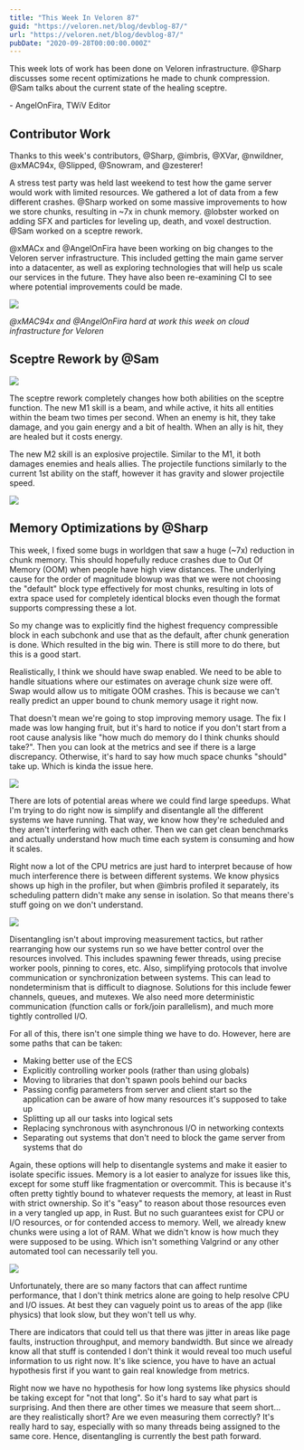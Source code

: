 ```yaml
---
title: "This Week In Veloren 87"
guid: "https://veloren.net/blog/devblog-87/"
url: "https://veloren.net/blog/devblog-87/"
pubDate: "2020-09-28T00:00:00.000Z"
---
```


This week lots of work has been done on Veloren infrastructure. @Sharp discusses some recent optimizations he made to chunk compression. @Sam talks about the current state of the healing sceptre.

\- AngelOnFira, TWiV Editor

## Contributor Work

Thanks to this week's contributors, @Sharp, @imbris, @XVar, @nwildner, @xMAC94x, @Slipped, @Snowram, and @zesterer!

A stress test party was held last weekend to test how the game server would work with limited resources. We gathered a lot of data from a few different crashes. @Sharp worked on some massive improvements to how we store chunks, resulting in ~7x in chunk memory. @lobster worked on adding SFX and particles for leveling up, death, and voxel destruction. @Sam worked on a sceptre rework.

@xMACx and @AngelOnFira have been working on big changes to the Veloren server infrastructure. This included getting the main game server into a datacenter, as well as exploring technologies that will help us scale our services in the future. They have also been re-examining CI to see where potential improvements could be made.

![](https://s3.eu-central-2.wasabisys.com/veloren-blog/cdn/597826574095613962/760171262802001920/unknown.png)

_@xMAC94x and @AngelOnFira hard at work this week on cloud infrastructure for Veloren_

## Sceptre Rework by @Sam

![](https://s3.eu-central-2.wasabisys.com/veloren-blog/cdn/541307708146581519/761037230722252840/sceptre2.gif)

The sceptre rework completely changes how both abilities on the sceptre function. The new M1 skill is a beam, and while active, it hits all entities within the beam two times per second. When an enemy is hit, they take damage, and you gain energy and a bit of health. When an ally is hit, they are healed but it costs energy.

The new M2 skill is an explosive projectile. Similar to the M1, it both damages enemies and heals allies. The projectile functions similarly to the current 1st ability on the staff, however it has gravity and slower projectile speed.

![](https://s3.eu-central-2.wasabisys.com/veloren-blog/cdn/541307708146581519/761037233020469288/sceptre1.gif)

## Memory Optimizations by @Sharp

This week, I fixed some bugs in worldgen that saw a huge (~7x) reduction in chunk memory. This should hopefully reduce crashes due to Out Of Memory (OOM) when people have high view distances. The underlying cause for the order of magnitude blowup was that we were not choosing the "default" block type effectively for most chunks, resulting in lots of extra space used for completely identical blocks even though the format supports compressing these a lot.

So my change was to explicitly find the highest frequency compressible block in each subchonk and use that as the default, after chunk generation is done. Which resulted in the big win. There is still more to do there, but this is a good start.

Realistically, I think we should have swap enabled. We need to be able to handle situations where our estimates on average chunk size were off. Swap would allow us to mitigate OOM crashes. This is because we can't really predict an upper bound to chunk memory usage it right now.

That doesn't mean we're going to stop improving memory usage. The fix I made was low hanging fruit, but it's hard to notice if you don't start from a root cause analysis like "how much do memory do I think chunks should take?". Then you can look at the metrics and see if there is a large discrepancy. Otherwise, it's hard to say how much space chunks "should" take up. Which is kinda the issue here.

![](https://s3.eu-central-2.wasabisys.com/veloren-blog/cdn/523568428905398283/759527283349913620/screenshot_1601155195033.png)

There are lots of potential areas where we could find large speedups. What I'm trying to do right now is simplify and disentangle all the different systems we have running. That way, we know how they're scheduled and they aren't interfering with each other. Then we can get clean benchmarks and actually understand how much time each system is consuming and how it scales.

Right now a lot of the CPU metrics are just hard to interpret because of how much interference there is between different systems. We know physics shows up high in the profiler, but when @imbris profiled it separately, its scheduling pattern didn't make any sense in isolation. So that means there's stuff going on we don't understand.

![](https://s3.eu-central-2.wasabisys.com/veloren-blog/cdn/634860358623821835/759526906298892318/screenshot_1601155686911.png)

Disentangling isn't about improving measurement tactics, but rather rearranging how our systems run so we have better control over the resources involved. This includes spawning fewer threads, using precise worker pools, pinning to cores, etc. Also, simplifying protocols that involve communication or synchronization between systems. This can lead to nondeterminism that is difficult to diagnose. Solutions for this include fewer channels, queues, and mutexes. We also need more deterministic communication (function calls or fork/join parallelism), and much more tightly controlled I/O.

For all of this, there isn't one simple thing we have to do. However, here are some paths that can be taken:

- Making better use of the ECS
- Explicitly controlling worker pools (rather than using globals)
- Moving to libraries that don't spawn pools behind our backs
- Passing config parameters from server and client start so the application can be aware of how many resources it's supposed to take up
- Splitting up all our tasks into logical sets
- Replacing synchronous with asynchronous I/O in networking contexts
- Separating out systems that don't need to block the game server from systems that do

Again, these options will help to disentangle systems and make it easier to isolate specific issues. Memory is a lot easier to analyze for issues like this, except for some stuff like fragmentation or overcommit. This is because it's often pretty tightly bound to whatever requests the memory, at least in Rust with strict ownership. So it's "easy" to reason about those resources even in a very tangled up app, in Rust. But no such guarantees exist for CPU or I/O resources, or for contended access to memory. Well, we already knew chunks were using a lot of RAM. What we didn't know is how much they were supposed to be using. Which isn't something Valgrind or any other automated tool can necessarily tell you.

![](https://s3.eu-central-2.wasabisys.com/veloren-blog/cdn/634860358623821835/759157358214643732/screenshot_1601067456868.png)

Unfortunately, there are so many factors that can affect runtime performance, that I don't think metrics alone are going to help resolve CPU and I/O issues. At best they can vaguely point us to areas of the app (like physics) that look slow, but they won't tell us why.

There are indicators that could tell us that there was jitter in areas like page faults, instruction throughput, and memory bandwidth. But since we already know all that stuff is contended I don't think it would reveal too much useful information to us right now. It's like science, you have to have an actual hypothesis first if you want to gain real knowledge from metrics.

Right now we have no hypothesis for how long systems like physics should be taking except for "not that long". So it's hard to say what part is surprising. And then there are other times we measure that seem short... are they realistically short? Are we even measuring them correctly? It's really hard to say, especially with so many threads being assigned to the same core. Hence, disentangling is currently the best path forward.
